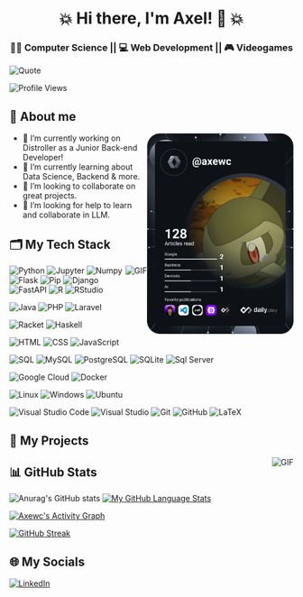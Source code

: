 <!--
  My presentation
-->
<h1 align="center">💥 Hi there, I'm Axel! 👋 💥</h1>
<h3 align="center">👨‍💻 Computer Science || 💻 Web Development || 🎮 Videogames</h3>

![Quote](https://quotes-github-readme.vercel.app/api?type=horizontal&theme=tokyonight)

![Profile Views](https://komarev.com/ghpvc/?username=Axewc&color=blue&style=flat-square)

## 🦊 About me

<a href="https://app.daily.dev/axewc"> 
  <img align="right" src="https://github.com/Axewc/Axewc/blob/main/devcard.svg" width="260" alt="Axel's Dev Card"/>
</a>

- 🔭 I’m currently working on Distroller as a Junior Back-end Developer!
- 🌱 I’m currently learning about Data Science, Backend & more.
- 👯 I’m looking to collaborate on great projects.
- 🤔 I’m looking for help to learn and collaborate in LLM.

<!-- Languages and Tools-->

## 🗂 My Tech Stack

<img align="right" alt="GIF" height="150" src="https://giffiles.alphacoders.com/175/175691.gif" />

![Python](https://img.shields.io/badge/Python-3776AB?style=for-the-badge&logo=python&logoColor=white)
![Jupyter](https://img.shields.io/badge/Jupyter-F37626?style=for-the-badge&logo=jupyter&logoColor=white)
![Numpy](https://img.shields.io/badge/Numpy-013243?style=for-the-badge&logo=numpy&logoColor=white)
![Flask](https://img.shields.io/badge/Flask-000000?style=for-the-badge&logo=flask&logoColor=white)
![Pip](https://img.shields.io/badge/Pip-3776AB?style=for-the-badge&logo=pip&logoColor=white)
![Django](https://img.shields.io/badge/Django-092E20?style=for-the-badge&logo=django&logoColor=white)
![FastAPI](https://img.shields.io/badge/FastAPI-009688?style=for-the-badge&logo=fastapi&logoColor=white)
![R](https://img.shields.io/badge/R-276DC3?style=for-the-badge&logo=r&logoColor=white)
![RStudio](https://img.shields.io/badge/RStudio-75AADB?style=for-the-badge&logo=rstudio&logoColor=white)


![Java](https://img.shields.io/badge/Java-007396?style=for-the-badge&logo=java&logoColor=white)
![PHP](https://img.shields.io/badge/PHP-777BB4?style=for-the-badge&logo=php&logoColor=white)
![Laravel](https://img.shields.io/badge/Laravel-FF2D20?style=for-the-badge&logo=laravel&logoColor=white)

![Racket](https://img.shields.io/badge/Racket-3C1A5B?style=for-the-badge&logo=racket&logoColor=white)
![Haskell](https://img.shields.io/badge/Haskell-5D4F85?style=for-the-badge&logo=haskell&logoColor=white)

![HTML](https://img.shields.io/badge/HTML-E34F26?style=for-the-badge&logo=html5&logoColor=white)
![CSS](https://img.shields.io/badge/CSS-1572B6?style=for-the-badge&logo=css3&logoColor=white)
![JavaScript](https://img.shields.io/badge/JavaScript-F7DF1E?style=for-the-badge&logo=javascript&logoColor=black)

![SQL](https://img.shields.io/badge/SQL-4479A1?style=for-the-badge&logo=sql&logoColor=white)
![MySQL](https://img.shields.io/badge/MySQL-4479A1?style=for-the-badge&logo=mysql&logoColor=white)
![PostgreSQL](https://img.shields.io/badge/PostgreSQL-336791?style=for-the-badge&logo=postgresql&logoColor=white)
![SQLite](https://img.shields.io/badge/SQLite-003B57?style=for-the-badge&logo=sqlite&logoColor=white)
![Sql Server](https://img.shields.io/badge/SQL_Server-CC2927?style=for-the-badge&logo=microsoft-sql-server&logoColor=white)

![Google Cloud](https://img.shields.io/badge/Google_Cloud-4285F4?style=for-the-badge&logo=google-cloud&logoColor=white)
![Docker](https://img.shields.io/badge/Docker-2496ED?style=for-the-badge&logo=docker&logoColor=white)

![Linux](https://img.shields.io/badge/Linux-FCC624?style=for-the-badge&logo=linux&logoColor=black)
![Windows](https://img.shields.io/badge/Windows-0078D6?style=for-the-badge&logo=windows&logoColor=white)
![Ubuntu](https://img.shields.io/badge/Ubuntu-E95420?style=for-the-badge&logo=ubuntu&logoColor=white)

![Visual Studio Code](https://img.shields.io/badge/Visual_Studio_Code-007ACC?style=for-the-badge&logo=visual-studio-code&logoColor=white)
![Visual Studio](https://img.shields.io/badge/Visual_Studio-5C2D91?style=for-the-badge&logo=visual-studio&logoColor=white)
![Git](https://img.shields.io/badge/Git-F05032?style=for-the-badge&logo=git&logoColor=white)
![GitHub](https://img.shields.io/badge/GitHub-181717?style=for-the-badge&logo=github&logoColor=white)
![LaTeX](https://img.shields.io/badge/LaTeX-008080?style=for-the-badge&logo=latex&logoColor=white)

<!--
  My projects
-->
## 🚀 My Projects

<img align="right" alt="GIF" height="250" src="https://c.tenor.com/87F-ga-VtA0AAAAC/anime-chill.gif" />



<!--
  Github stats
-->
## 📊 GitHub Stats

![Anurag's GitHub stats](https://github-readme-stats.vercel.app/api?username=Axewc&theme=tokyonight&show_icons=true)
[![My GitHub Language Stats](https://github-readme-stats.vercel.app/api/top-langs/?username=Axewc&langs_count=5&theme=tokyonight)]()

[![Axewc's Activity Graph](https://github-readme-activity-graph.vercel.app/graph?username=Axewc&theme=tokyo-night)](https://github.com/ashutosh00710/github-readme-activity-graph)

[![GitHub Streak](https://streak-stats.demolab.com?user=Axewce&theme=tokyonight-duo)](https://git.io/streak-stats)

<!--
  My social media.
-->

## 🌐 My Socials

[![LinkedIn](https://cdn-icons-png.flaticon.com/512/174/174857.png)](https://www.linkedin.com/in/axewc/)
